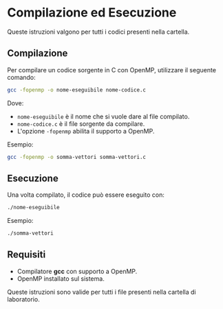# Compilazione ed Esecuzione

Queste istruzioni valgono per tutti i codici presenti nella cartella.

## **Compilazione**
Per compilare un codice sorgente in C con OpenMP, utilizzare il seguente comando:
```bash
gcc -fopenmp -o nome-eseguibile nome-codice.c
```
Dove:
- `nome-eseguibile` è il nome che si vuole dare al file compilato.
- `nome-codice.c` è il file sorgente da compilare.
- L'opzione `-fopenmp` abilita il supporto a OpenMP.

Esempio:
```bash
gcc -fopenmp -o somma-vettori somma-vettori.c
```

## **Esecuzione**
Una volta compilato, il codice può essere eseguito con:
```bash
./nome-eseguibile
```
Esempio:
```bash
./somma-vettori
```

## **Requisiti**
- Compilatore **gcc** con supporto a OpenMP.
- OpenMP installato sul sistema.

Queste istruzioni sono valide per tutti i file presenti nella cartella di laboratorio.

